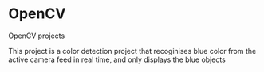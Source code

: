 # OpenCV
OpenCV projects
 
This project is a color detection project that recoginises blue color from the active camera feed in real time, and only displays the blue objects
